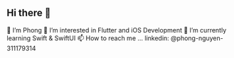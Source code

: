 ## Hi there 👋

👋 I’m Phong
👀 I’m interested in Flutter and iOS Development
🌱 I’m currently learning Swift & SwiftUI
📫 How to reach me ... linkedin: @phong-nguyen-311179314
<!--
**nguyenphongn97/nguyenphongn97** is a ✨ _special_ ✨ repository because its `README.md` (this file) appears on your GitHub profile.

Here are some ideas to get you started:

- 🔭 I’m currently working on ...
- 🌱 I’m currently learning ...
- 👯 I’m looking to collaborate on ...
- 🤔 I’m looking for help with ...
- 💬 Ask me about ...
- 📫 How to reach me: ...
- 😄 Pronouns: ...
- ⚡ Fun fact: ...
-->
